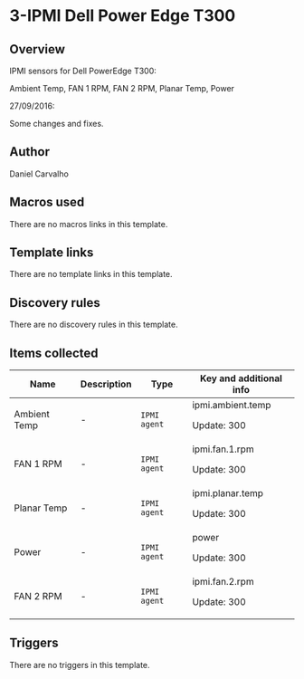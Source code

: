# 3-IPMI Dell Power Edge T300

## Overview

IPMI sensors for Dell PowerEdge T300:


Ambient Temp, FAN 1 RPM, FAN 2 RPM, Planar Temp, Power


 


27/09/2016:


Some changes and fixes.



## Author

Daniel Carvalho

## Macros used

There are no macros links in this template.

## Template links

There are no template links in this template.

## Discovery rules

There are no discovery rules in this template.

## Items collected

|Name|Description|Type|Key and additional info|
|----|-----------|----|----|
|Ambient Temp|<p>-</p>|`IPMI agent`|ipmi.ambient.temp<p>Update: 300</p>|
|FAN 1 RPM|<p>-</p>|`IPMI agent`|ipmi.fan.1.rpm<p>Update: 300</p>|
|Planar Temp|<p>-</p>|`IPMI agent`|ipmi.planar.temp<p>Update: 300</p>|
|Power|<p>-</p>|`IPMI agent`|power<p>Update: 300</p>|
|FAN 2 RPM|<p>-</p>|`IPMI agent`|ipmi.fan.2.rpm<p>Update: 300</p>|
## Triggers

There are no triggers in this template.

